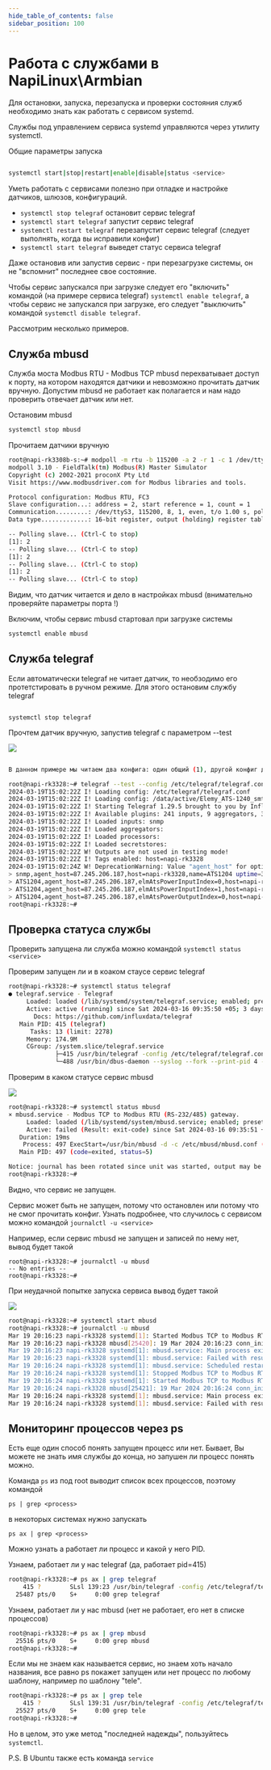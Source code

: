 ```yaml
---
hide_table_of_contents: false
sidebar_position: 100
---
```



# Работа с службами в NapiLinux\Armbian

Для остановки, запуска, перезапуска и проверки состояния служб необходимо знать как работать с сервисом systemd.

Службы под управлением сервиса systemd управляются через утилиту systemctl.

Общие параметры запуска

```bash

systemctl start|stop|restart|enable|disable|status <service>

```

Уметь работать с сервисами полезно при отладке и настройке датчиков,
шлюзов, конфигураций.

- `systemctl stop telegraf` остановит сервис telegraf
- `systemctl start telegraf` запустит сервис telegraf
- `systemctl restart telegraf` перезапустит сервис telegraf (следует выполнять, когда вы исправили конфиг)
- `systemctl start telegraf` выведет статус сервиса telegraf

Даже остановив или запустив сервис -  при перезагрузке системы, он не "вспомнит" последнее свое состояние.

Чтобы сервис запускался при загрузке  следует его "включить" командой (на примере сервиса telegraf) `systemctl enable telegraf`, а чтобы сервис не запускался при загрузке, его следует "выключить" командой `systemctl disable telegraf`.

Рассмотрим несколько примеров.

## Служба mbusd

Служба моста Modbus RTU - Modbus TCP mbusd перехватывает доступ к порту, на котором находятся датчики и невозможно прочитать датчик вручную. Допустим mbusd не работает как полагается и нам надо проверить отвечает датчик или нет.

Остановим mbusd

```bash
systemctl stop mbusd
```

Прочитаем датчики вручную

```bash
root@napi-rk3308b-s:~# modpoll -m rtu -b 115200 -a 2 -r 1 -c 1 /dev/ttyS3
modpoll 3.10 - FieldTalk(tm) Modbus(R) Master Simulator
Copyright (c) 2002-2021 proconX Pty Ltd
Visit https://www.modbusdriver.com for Modbus libraries and tools.

Protocol configuration: Modbus RTU, FC3
Slave configuration...: address = 2, start reference = 1, count = 1
Communication.........: /dev/ttyS3, 115200, 8, 1, even, t/o 1.00 s, poll rate 1000 ms
Data type.............: 16-bit register, output (holding) register table

-- Polling slave... (Ctrl-C to stop)
[1]: 2
-- Polling slave... (Ctrl-C to stop)
[1]: 2
-- Polling slave... (Ctrl-C to stop)
[1]: 2
-- Polling slave... (Ctrl-C to stop)

```

Видим, что датчик  читается и дело в настройках mbusd (внимательно проверяйте параметры порта !)

Включим, чтобы сервис mbusd стартовал при загрузке системы

```bash
systemctl enable mbusd
```

## Служба telegraf

Если автоматически telegraf не читает датчик, то необзодимо его протетстировать в ручном режиме. Для этого остановим службу telegraf

```

systemctl stop telegraf

```

Прочтем датчик вручную, запустив telegraf  с параметром --test

![](img/telegraf-test.jpg)

```bash

В данном примере мы читаем два конфига: один общий (1), другой конфиг датчика (2)

root@napi-rk3328:~# telegraf --test --config /etc/telegraf/telegraf.conf --config /data/active/Elemy_ATS-1240_smtp.conf
2024-03-19T15:02:22Z I! Loading config: /etc/telegraf/telegraf.conf
2024-03-19T15:02:22Z I! Loading config: /data/active/Elemy_ATS-1240_smtp.conf
2024-03-19T15:02:22Z I! Starting Telegraf 1.29.5 brought to you by InfluxData the makers of InfluxDB
2024-03-19T15:02:22Z I! Available plugins: 241 inputs, 9 aggregators, 30 processors, 24 parsers, 60 outputs, 6 secret-stores
2024-03-19T15:02:22Z I! Loaded inputs: snmp
2024-03-19T15:02:22Z I! Loaded aggregators:
2024-03-19T15:02:22Z I! Loaded processors:
2024-03-19T15:02:22Z I! Loaded secretstores:
2024-03-19T15:02:22Z W! Outputs are not used in testing mode!
2024-03-19T15:02:22Z I! Tags enabled: host=napi-rk3328
2024-03-19T15:02:24Z W! DeprecationWarning: Value "agent_host" for option "agent_host_tag" of plugin "inputs.snmp" deprecated since version 1.29.0 and will be removed in : set to "source" for consistent usage across plugins or safely ignore this message and continue to use the current value
> snmp,agent_host=87.245.206.187,host=napi-rk3328,name=ATS1204 uptime=345564141i 1710860544000000000
> ATS1204,agent_host=87.245.206.187,elmAtsPowerInputIndex=0,host=napi-rk3328,index=0,name=ATS1204 elmAtsPowerInputFault=0i,elmAtsPowerInputFreqence=5002i,elmAtsPowerInputIsActive=1i,elmAtsPowerInputIsNormal=1i,elmAtsPowerInputVoltage=226i 1710860546000000000
> ATS1204,agent_host=87.245.206.187,elmAtsPowerInputIndex=1,host=napi-rk3328,index=1,name=ATS1204 elmAtsPowerInputFault=0i,elmAtsPowerInputFreqence=5002i,elmAtsPowerInputIsActive=0i,elmAtsPowerInputIsNormal=1i,elmAtsPowerInputVoltage=226i 1710860546000000000
> ATS1204,agent_host=87.245.206.187,elmAtsPowerOutputIndex=0,host=napi-rk3328,index=0,name=ATS1204 Amp_output=50i,Cos-ph=782i,Volt-ampere-reactive=114i,Watt=90i,uetAstPowerOutputHasVolt=1i 1710860547000000000
root@napi-rk3328:~#
```

## Проверка статуса службы

Проверить запущена ли служба можно командой  `systemctl status <service>`

Проверим запущен ли и в коаком стаусе сервис telegraf

```bash
root@napi-rk3328:~# systemctl status telegraf
● telegraf.service - Telegraf
     Loaded: loaded (/lib/systemd/system/telegraf.service; enabled; preset: disabled)
     Active: active (running) since Sat 2024-03-16 09:35:50 +05; 3 days ago
       Docs: https://github.com/influxdata/telegraf
   Main PID: 415 (telegraf)
      Tasks: 13 (limit: 2278)
     Memory: 174.9M
     CGroup: /system.slice/telegraf.service
             ├─415 /usr/bin/telegraf -config /etc/telegraf/telegraf.conf -config-directory /data/active
             └─488 /usr/bin/dbus-daemon --syslog --fork --print-pid 4 --print-address 6 --session

```

Проверим в каком статусе сервис mbusd

![](img/mbusd-failed.jpg)

```bash
root@napi-rk3328:~# systemctl status mbusd
× mbusd.service - Modbus TCP to Modbus RTU (RS-232/485) gateway.
     Loaded: loaded (/lib/systemd/system/mbusd.service; enabled; preset: disabled)
     Active: failed (Result: exit-code) since Sat 2024-03-16 09:35:51 +05; 3 days ago
   Duration: 19ms
    Process: 497 ExecStart=/usr/bin/mbusd -d -c /etc/mbusd/mbusd.conf (code=exited, status=5)
   Main PID: 497 (code=exited, status=5)

Notice: journal has been rotated since unit was started, output may be incomplete.
root@napi-rk3328:~#


```

Видно, что сервис не запущен.

Сервис может быть не запущен, потому что остановлен или потому что не смог прочитать конфиг. Узнать подробнее, что случилось с сервисом можно командой
`journalctl -u <service>`

Например, если сервис mbusd не запущен и записей по нему нет, вывод будет такой

```
root@napi-rk3328:~# journalctl -u mbusd
-- No entries --
root@napi-rk3328:~#

```
При неудачной попытке запуска сервиса вывод будет такой

![](img/mbusd-failed-2.jpg)

```bash
root@napi-rk3328:~# systemctl start mbusd
root@napi-rk3328:~# journalctl -u mbusd
Mar 19 20:16:23 napi-rk3328 systemd[1]: Started Modbus TCP to Modbus RTU (RS-232/485) gateway..
Mar 19 20:16:23 napi-rk3328 mbusd[25420]: 19 Mar 2024 20:16:23 conn_init(): can't open tty device /dev/ttyS3 (Input/output error)
Mar 19 20:16:23 napi-rk3328 systemd[1]: mbusd.service: Main process exited, code=exited, status=5/NOTINSTALLED
Mar 19 20:16:23 napi-rk3328 systemd[1]: mbusd.service: Failed with result 'exit-code'.
Mar 19 20:16:24 napi-rk3328 systemd[1]: mbusd.service: Scheduled restart job, restart counter is at 1.
Mar 19 20:16:24 napi-rk3328 systemd[1]: Stopped Modbus TCP to Modbus RTU (RS-232/485) gateway..
Mar 19 20:16:24 napi-rk3328 systemd[1]: Started Modbus TCP to Modbus RTU (RS-232/485) gateway..
Mar 19 20:16:24 napi-rk3328 mbusd[25421]: 19 Mar 2024 20:16:24 conn_init(): can't open tty device /dev/ttyS3 (Input/output error)
Mar 19 20:16:24 napi-rk3328 systemd[1]: mbusd.service: Main process exited, code=exited, status=5/NOTINSTALLED
Mar 19 20:16:24 napi-rk3328 systemd[1]: mbusd.service: Failed with result 'exit-code'.
```

## Мониторинг процессов через ps

Есть еще один способ понять запущен процесс или нет. Бывает, Вы можете не знать имя службы до конца, но запушен ли процесс понять можно.

Команда `ps` из под root выводит список всех процессов, поэтому командой

```ps | grep <process>```

в некоторых системах нужно запускать

```ps ax | grep <process>```

Можно узнать а работает ли процесс и какой у него PID.

Узнаем, работает ли у нас telegraf (да, работает pid=415)

```bash
root@napi-rk3328:~# ps ax | grep telegraf
    415 ?        SLsl 139:23 /usr/bin/telegraf -config /etc/telegraf/telegraf.conf -config-directory /data/active
  25487 pts/0    S+     0:00 grep telegraf

```

Узнаем, работает ли у нас mbusd (нет не работает, его нет в списке процессов)

```bash
root@napi-rk3328:~# ps ax | grep mbusd
  25516 pts/0    S+     0:00 grep mbusd
root@napi-rk3328:~#
```

Если мы не знаем как называется сервис, но знаем хоть начало названия, все равно ps покажет запущен или нет процесс по любому шаблону, например по шаблону "tele".

```bash
root@napi-rk3328:~# ps ax | grep tele
    415 ?        SLsl 139:31 /usr/bin/telegraf -config /etc/telegraf/telegraf.conf -config-directory /data/active
  25527 pts/0    S+     0:00 grep tele
root@napi-rk3328:~#
```

Но в целом, это уже метод "последней надежды", пользуйтесь `systemctl`.

P.S.
В Ubuntu также есть команда `service`
